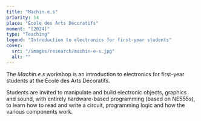 ```yaml
---
title: "Machin.e.s"
priority: 14
place: "École des Arts Décoratifs"
moment: "[2024]"
type: "Teaching"
legend: "Introduction to electronics for first-year students"
cover:
  src: "/images/research/machin-e-s.jpg"
  alt: ""
---
```


The _Machin.e.s_ workshop is an introduction to electronics for first-year students at the École des Arts Décoratifs.

Students are invited to manipulate and build electronic objects, graphics and sound, with entirely hardware-based programming (based on NE555s), to learn how to read and write a circuit, programming logic and how the various components work.
